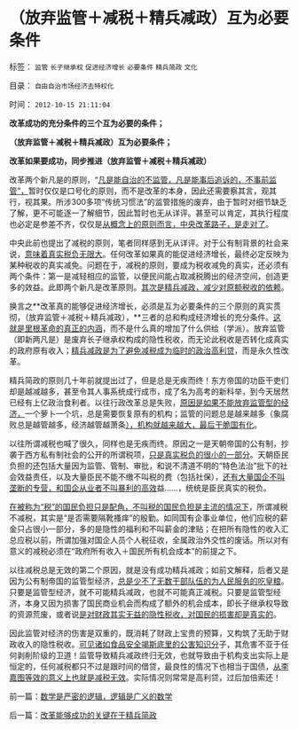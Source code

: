 # （放弃监管＋减税＋精兵减政）互为必要条件

标签： `监管` `长子继承权` `促进经济增长` `必要条件` `精兵简政` `文化` 

目录： `自由自治市场经济去特权化`

时间： `2012-10-15 21:11:04`

**改革成功的充分条件的三个互为必要的条件；**

**（放弃监管＋减税＋精兵减政）互为必要条件；**

**改革如果要成功，同步推进（放弃监管＋减税＋精兵减政）**

改革两个新凡是的原则，“[凡是能自治的不监管，凡是能事后追诉的，不事前监管”，](../../../2012/9/14/西方政府无权监管社会；“监管”是警察国家的观念.md)暂时仅仅是口号化的原则，而不是改革的本身，因此还需要察其言，观其行，视其果。所涉300多项“传统习惯法”的监管措施的废弃，由于暂时对细节缺乏了解，更不可能逐一了解细节，因此暂时也无从详评。甚至可以肯定，其执行程度也必定是参差不齐，仅仅是[从概念上的原则而言，中央改革路子，是走对了](../../../2009/7/13/为什么减少行政成本就是增强国力.md)。

中央此前也提出了减税的原则，笔者同样感到无从详评。对于公有制背景的社会来说，[意味着真实税负无限大](../../../2012/7/3/国企对祖国的损害，至少相当于国企收入30-50倍.md)。任何改革如果真的能促进经济增长，最终必定反映为某种税收的真实减免。问题在于，减税的原则，要成为税收减免的真实，还必须有两个条件：第一是减轻相应的监管，以便民间能占取减税腾出的经济空间，创造更多的效益。此即两个新凡是改革原则。[其次是精兵减政，减少对原额税收的依赖](../../../2012/3/24/私有制没有国企！国企的出路就是关闭！.md)。

换言之**改革真的能够促进经济增长，必须是互为必要条件的三个原则的真实贯彻，（放弃监管＋减税＋精兵减政），**三者的总和构成经济增长的充分条件。[这就是里根革命的真正的内涵](../../../2011/8/12/里根减税灭苏联.md)，而不是什么真的增加了什么供给（学派）。放弃监管（即新两凡是）是废弃长子继承权构成的隐性税收，而无论此税收是否转化成真实的政府原有收入；[精兵减政是为了避免减税成为临时的政治高利贷](../../../2009/7/14/行政改革缺少的就是为人民服务之普世的价值观.md)，而是永久性改革。

精兵简政的原则几十年前就提出过了，但是总是无疾而终！东方帝国的功臣干吏们却是越减越多，甚至令其人事系统成行成市，成了名为高考的新科举，到今天居然已经有上亿政治食利者。以往行政改革总是失败，[原因是如果不能放弃监管型的经济，](../../../2011/7/3/市场经济中，政府的天职是“不作为”.md)一个萝卜一个坑，总是需要恢复原有的机构；监管的问题总是越来越多（象腐败总是越管越多，经济越管越萧条[），机构就越来越大，最后干脆国有化](../../../2012/7/2/国企是对国民的重复征税，直到税负无限大.md)。

以往所谓减税也喊了很久，同样也是无疾而终。原因之一是天朝帝国的公有制，抄袭于西方私有制社会的公开的所谓税项，[只是真实税负的很小的一部分](../../../2012/5/27/三驾马车没有拉动过增长,“唱衰中国”的可能是真相.md)。天朝臣民负担的还包括大量因为监管、管制、审批，和说不清道不明的“特色法治”批下的社会效益责任，以及大量臣民不能不缴不叫税的费（包括社保），[还有大量国企不叫垄断的专营，和国企从业者不叫暴利的高效](../../../2012/2/5/国民普遍对福利的期望很高,国企不是国民的储蓄.md)益……，统统是臣民真实的税负。

[在被称为“税”的国民负担只是配角，不叫税的国民负担是主流的情况下](../../../2012/2/7/中国真实的个人所得税负担非常高.md)，所谓减税不减税，其实是“是否需要隔靴搔痒”的殷勤。如同国有企事业单位，他们应税的薪金只占很小一部分，多的是隐性的福利和不叫薪金的津贴；在把所有隐性的收入汇总应税以前，所谓加强对国企人员个人税征收，全属政治外交性的废话。所以对有意义的减税必须在“政府所有收入＋国民所有机会成本”的前提之下。

以往减税总是无效的第二个原因，就是没有成功精兵减政；如前文解释，后者又是因为公有制帝国的监管型经济，[总是少不了无数干部队伍的为人民服务的吃皇粮](../../../2012/7/22/政府决策具有不确定性，为什么公有制总是“灾难深重”？.md)。只要是监管型经济，就不可能精兵减政，也就不可能真正减税。只要是监管型经济，本身又因为损害了国民商业机会而构成了额外的机会成本，即长子继承权导致的资源荒废，或者说[是对财政其实无益的隐性税收，对国民的损害却是真实的](../../../2012/9/6/傻逼绝对可以“胜天”.md)。

因此监管对经济的伤害是双重的，既消耗了财政上宝贵的预算，又构筑了无助于财政收入的隐性税收。[可见诸如食品安全竭斯底里的公害知识分](../../../2012/7/23/从公害知识分子到社会崩溃的经济危机流程.md)子，其危害不亚于任何剥削阶级的卫道！监管导致精兵减政终归无效，也就导致由于机构支出实际上是恒定的，任何减税都只不过是跟时间的借贷，最良性的情况下也相当于国债，[从李嘉图等效的意义上也就是减税无效](../../../2011/10/24/中央担保的地方债相当于税收，李嘉图等效将被国人熟知.md)。实际情况则常常是高利贷，过后加倍索还！



前一篇：[数学是严密的逻辑，逻辑是广义的数学](../../../2012/10/13/数学是严密的逻辑，逻辑是广义的数学.md)

后一篇：[改革能够成功的关键在于精兵简政](../../../2012/10/15/改革能够成功的关键在于精兵简政.md)
